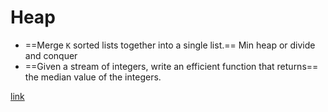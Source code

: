 Heap
==

- ==Merge `K` sorted lists together into a single list.==  Min heap or divide and conquer
- ==Given a stream of integers, write an efficient function that returns== the median value of the integers.

[link](https://www.geeksforgeeks.org/median-of-stream-of-integers-running-integers/)